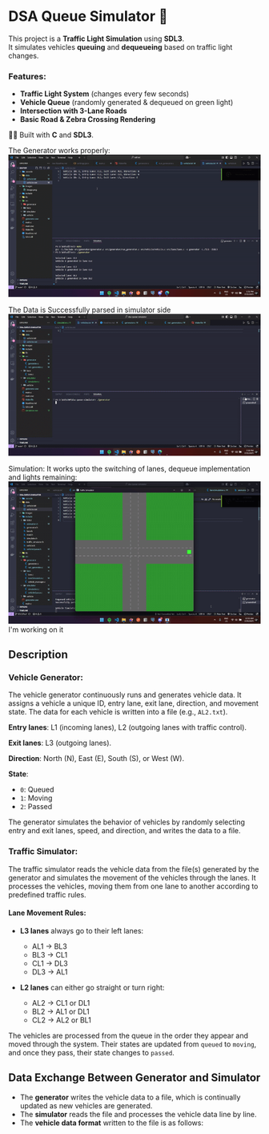 # DSA Queue Simulator 🚦

This project is a **Traffic Light Simulation** using **SDL3**.  
It simulates vehicles **queuing** and **dequeueing** based on traffic light changes.

### Features:

- **Traffic Light System** (changes every few seconds)
- **Vehicle Queue** (randomly generated & dequeued on green light)
- **Intersection with 3-Lane Roads**
- **Basic Road & Zebra Crossing Rendering**

🚗💨 Built with **C** and **SDL3**.

The Generator works properly:
![alt text](./images/Desktop2025.02.22-13.51.38.02-ezgif.com-video-to-gif-converter.gif)

The Data is Successfully parsed in simulator side
![alt text](./images/Desktop2025.02.22-19.39.36.05-ezgif.com-video-to-gif-converter.gif)

Simulation:
It works upto the switching of lanes, dequeue implementation and lights remaining:
![alt text](./images/Dsa-queue-simulator2025.02.28-00.26.46.01-ezgif.com-video-to-gif-converter.gif)
I'm working on it

## Description

### **Vehicle Generator:**

The vehicle generator continuously runs and generates vehicle data. It assigns a vehicle a unique ID, entry lane, exit lane, direction, and movement state. The data for each vehicle is written into a file (e.g., `AL2.txt`).

**Entry lanes**: L1 (incoming lanes), L2 (outgoing lanes with traffic control).

**Exit lanes**: L3 (outgoing lanes).

**Direction**: North (N), East (E), South (S), or West (W).

**State**:

- `0`: Queued
- `1`: Moving
- `2`: Passed

The generator simulates the behavior of vehicles by randomly selecting entry and exit lanes, speed, and direction, and writes the data to a file.

### **Traffic Simulator:**

The traffic simulator reads the vehicle data from the file(s) generated by the generator and simulates the movement of the vehicles through the lanes. It processes the vehicles, moving them from one lane to another according to predefined traffic rules.

#### Lane Movement Rules:

- **L3 lanes** always go to their left lanes:

  - AL1 → BL3
  - BL3 → CL1
  - CL1 → DL3
  - DL3 → AL1

- **L2 lanes** can either go straight or turn right:
  - AL2 → CL1 or DL1
  - BL2 → AL1 or DL1
  - CL2 → AL2 or BL1

The vehicles are processed from the queue in the order they appear and moved through the system. Their states are updated from `queued` to `moving`, and once they pass, their state changes to `passed`.

## Data Exchange Between Generator and Simulator

- The **generator** writes the vehicle data to a file, which is continually updated as new vehicles are generated.
- The **simulator** reads the file and processes the vehicle data line by line.
- The **vehicle data format** written to the file is as follows:
